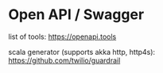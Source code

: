 Open API / Swagger 
==================

list of tools: https://openapi.tools

scala generator (supports akka http, http4s): https://github.com/twilio/guardrail
